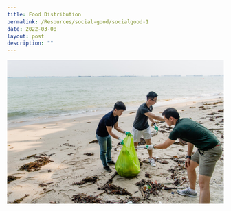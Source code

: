 ```yaml
---
title: Food Distribution
permalink: /Resources/social-good/socialgood-1
date: 2022-03-08
layout: post
description: ""
---
```

![](/images/Beach%20Cleanup%20Sample.jpg)